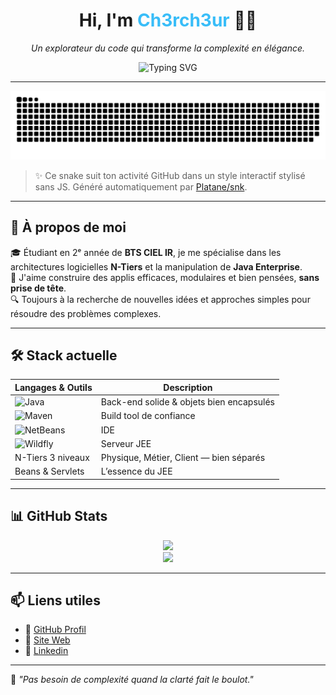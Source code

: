 <h1 align="center">Hi, I'm <span style="color:#38bdf8;">Ch3rch3ur</span> 👨‍💻</h1>

<p align="center">
  <em>Un explorateur du code qui transforme la complexité en élégance.</em><br>
  <em></em>
</p>

<div align="center">
  <img src="https://readme-typing-svg.demolab.com?font=Fira+Code&pause=1000&color=38BDF8&width=435&lines=Code+sans+prise+de+t%C3%AAte+;Build.+Test.+Deploy.;Exploring+Java+universes" alt="Typing SVG" />
</div>

---

<p align="center">
  <img src="https://raw.githubusercontent.com/platane/snk/output/github-contribution-grid-snake-dark.svg" alt="animated snake" />
</p>

> ✨ Ce snake suit ton activité GitHub dans un style interactif stylisé sans JS. Généré automatiquement par [Platane/snk](https://github.com/Platane/snk).

---

## 🚀 À propos de moi

🎓 Étudiant en 2ᵉ année de **BTS CIEL IR**, je me spécialise dans les architectures logicielles **N-Tiers** et la manipulation de **Java Enterprise**.  
🧠 J'aime construire des applis efficaces, modulaires et bien pensées, **sans prise de tête**.  
🔍 Toujours à la recherche de nouvelles idées et approches simples pour résoudre des problèmes complexes.

---

## 🛠️ Stack actuelle

| Langages & Outils | Description |
|------------------|-------------|
| ![Java](https://img.shields.io/badge/Java-ED8B00?style=for-the-badge&logo=java&logoColor=white) | Back-end solide & objets bien encapsulés |
| ![Maven](https://img.shields.io/badge/Maven-C71A36?style=for-the-badge&logo=apachemaven&logoColor=white) | Build tool de confiance |
| ![NetBeans](https://img.shields.io/badge/NetBeans-1B6AC6?style=for-the-badge&logo=apachenetbeanside&logoColor=white) | IDE |
| ![Wildfly](https://img.shields.io/badge/Wildfly-000000?style=for-the-badge&logo=wildfly&logoColor=white) | Serveur JEE |
| N-Tiers 3 niveaux | Physique, Métier, Client — bien séparés |
| Beans & Servlets | L’essence du JEE |

---

## 📊 GitHub Stats

<p align="center">
  <img src="https://github-readme-stats.vercel.app/api?username=Ch3rch3ur&show_icons=true&theme=tokyonight&hide_border=true" />
  <br>
  <img src="https://github-readme-stats.vercel.app/api/top-langs/?username=Ch3rch3ur&layout=compact&theme=tokyonight&hide_border=true" />
</p>

---

## 📫 Liens utiles

- 💼 [GitHub Profil](https://github.com/Ch3rch3ur)
- 💼 [Site Web](https://professionnel.hopto.org)
- 💼 [Linkedin](https://linkedin.com/in/joris-godard-ba85b1350/) 

---

🧬 *"Pas besoin de complexité quand la clarté fait le boulot."*
